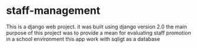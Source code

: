 # staff-management
This is a django web project.
it was built using django version 2.0
the main purpose of this project was to provide a mean for evaluating staff promotion in a school environment
this app work with sqligt as a database
